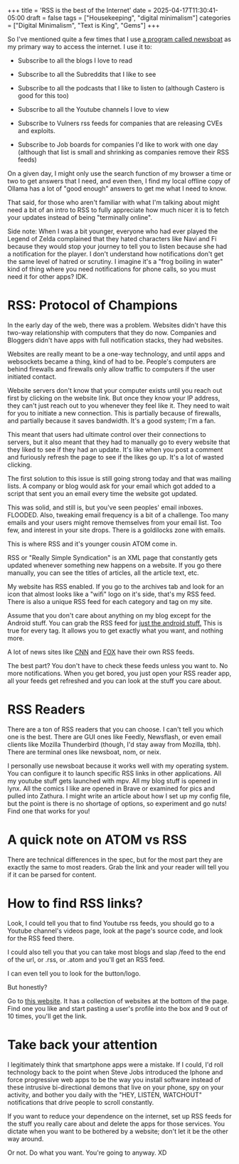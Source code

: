+++
title = 'RSS is the best of the Internet'
date = 2025-04-17T11:30:41-05:00
draft = false
tags = ["Housekeeping", "digital minimalism"]
categories = ["Digital Minimalism", "Text is King", "Gems"]
+++

So I've mentioned quite a few times that I use [a program called newsboat](https://newsboat.org/) as my primary way to access the internet. I use it to:

* Subscribe to all the blogs I love to read

* Subscribe to all the Subreddits that I like to see

* Subscribe to all the podcasts that I like to listen to (although Castero is good for this too)

* Subscribe to all the Youtube channels I love to view

* Subscribe to Vulners rss feeds for companies that are releasing CVEs and exploits.

* Subscribe to Job boards for companies I'd like to work with one day (although that list is small and shrinking as companies remove their RSS feeds)

On a given day, I might only use the search function of my browser a time or two to get answers that I need, and even then, I find my local offline copy of Ollama has a lot of "good enough" answers to get me what I need to know.

That said, for those who aren't familiar with what I'm talking about might need a bit of an intro to RSS to fully appreciate how much nicer it is to fetch your updates instead of being "terminally online".

Side note: When I was a bit younger, everyone who had ever played the Legend of Zelda complained that they hated characters like Navi and Fi because they would stop your journey to tell you to listen because she had a notification for the player. I don't understand how notifications don't get the same level of hatred or scrutiny. I imagine it's a "frog boiling in water" kind of thing where you need notifications for phone calls, so you must need it for other apps? IDK.

# RSS: Protocol of Champions

In the early day of the web, there was a problem. Websites didn't have this two-way relationship with computers that they do now. Companies and Bloggers didn't have apps with full notification stacks, they had websites. 

Websites are really meant to be a one-way technology, and until apps and websockets became a thing, kind of had to be. People's computers are behind firewalls and firewalls only allow traffic to computers if the user initiated contact. 

Website servers don't know that your computer exists until you reach out first by clicking on the website link. But once they know your IP address, they can't just reach out to you whenever they feel like it. They need to wait for you to initiate a new connection. This is partially because of firewalls, and partially because it saves bandwidth. It's a good system; I'm a fan.

This meant that users had ultimate control over their connections to servers, but it also meant that they had to manually go to every website that they liked to see if they had an update. It's like when you post a comment and furiously refresh the page to see if the likes go up. It's a lot of wasted clicking.

The first solution to this issue is still going strong today and that was mailing lists. A company or blog would ask for your email which got added to a script that sent you an email every time the website got updated.

This was solid, and still is, but you've seen peoples' email inboxes. FLOODED. Also, tweaking email frequency is a bit of a challenge. Too many emails and your users might remove themselves from your email list. Too few, and interest in your site drops. There is a goldilocks zone with emails.

This is where RSS and it's younger cousin ATOM come in.

RSS or "Really Simple Syndication" is an XML page that constantly gets updated whenever something new happens on a website. If you go there manually, you can see the titles of articles, all the article text, etc. 

My website has RSS enabled. If you go to the archives tab and look for an icon that almost looks like a "wifi" logo on it's side, that's my RSS feed. There is also a unique RSS feed for each category and tag on my site. 

Assume that you don't care about anything on my blog except for the Android stuff. You can grab the RSS feed for [just the android stuff.](https://firedfox.netlify.app/tags/android/index.xml) This is true for every tag. It allows you to get exactly what you want, and nothing more. 

A lot of news sites like [CNN](http://rss.cnn.com/rss/cnn_topstories.rss) and [FOX](https://moxie.foxnews.com/google-publisher/latest.xml) have their own RSS feeds. 

The best part? You don't have to check these feeds unless you want to. No more notifications. When you get bored, you just open your RSS reader app, all your feeds get refreshed and you can look at the stuff you care about.

# RSS Readers

There are a ton of RSS readers that you can choose. I can't tell you which one is the best. There are GUI ones like Feedly, Newsflash, or even email clients like Mozilla Thunderbird (though, I'd stay away from Mozilla, tbh). There are terminal ones like newsboat, nom, or neix. 


I personally use newsboat because it works well with my operating system. You can configure it to launch specific RSS links in other applications. All my youtube stuff gets launched with mpv. All my blog stuff is opened in lynx. All the comics I like are opened in Brave or examined for pics and pulled into Zathura. I might write an article about how I set up my config file, but the point is there is no shortage of options, so experiment and go nuts! Find one that works for you!

# A quick note on ATOM vs RSS

There are technical differences in the spec, but for the most part they are exactly the same to most readers. Grab the link and your reader will tell you if it can be parsed for content.

# How to find RSS links?

Look, I could tell you that to find Youtube rss feeds, you should go to a Youtube channel's videos page, look at the page's source code, and look for the RSS feed there.

I could also tell you that you can take most blogs and slap /feed to the end of the url, or .rss, or .atom and you'll get an RSS feed.

I can even tell you to look for the button/logo.

But honestly?

Go to [this website](https://rssfeedasap.com/rss-feed-from-youtube). It has a collection of websites at the bottom of the page. Find one you like and start pasting a user's profile into the box and 9 out of 10 times, you'll get the link.

# Take back your attention

I legitimately think that smartphone apps were a mistake. If I could, I'd roll technology back to the point when Steve Jobs introduced the Iphone and force progressive web apps to be the way you install software instead of these intrusive bi-directional demons that live on your phone, spy on your activity, and bother you daily with the "HEY, LISTEN, WATCHOUT" notifications that drive people to scroll constantly.

If you want to reduce your dependence on the internet, set up RSS feeds for the stuff you really care about and delete the apps for those services. You dictate when you want to be bothered by a website; don't let it be the other way around.

Or not. Do what you want. You're going to anyway. XD
